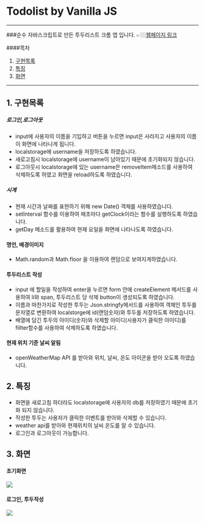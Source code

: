 # Todolist by Vanilla JS
***
###순수 자바스크립트로 만든 투두리스트 크롬 앱 입니다.
👉🏼[웹페이지 링크](https://wlals2997.github.io/MyTODO/)

####목차
1. [구현목록](#1-%EA%B5%AC%ED%98%84%EB%AA%A9%EB%A1%9D)
2. [특징](#2-%ED%8A%B9%EC%A7%95)
3. [화면](#3-%ED%99%94%EB%A9%B4)

***
## 1. 구현목록
##### 로그인,로그아웃
* input에 사용자의 이름을 기입하고 버튼을 누르면 input은 사라지고 사용자의 이름이 화면에 나타나게 됩니다.
* localstorage에 username을 저장하도록 하였습니다.
* 새로고침시 localstorage에 username이 남아있기 때문에 초기화되지 않습니다.
* 로그아웃시 localstorage에 있는 username은 removeItem메소드를 사용하여 삭제하도록 하였고 화면을 reload하도록 하였습니다.

##### 시계
- 현재 시간과 날짜를 표현하기 위해 new Date() 객체를 사용하였습니다.
- setInterval 함수를 이용하여 매초마다 getClock이라는 함수를 실행하도록 하였습니다.
- getDay 메소드를 활용하여 현재 요일을 화면에 나타나도록 하였습니다.

#### 명언, 배경이미지
- Math.random과 Math.floor  을 이용하여 랜덤으로 보여지게하였습니다.
#### 투두리스트 작성
- input 에 할일을 작성하여 enter을 누르면 form 안에 createElement 메서드를 사용하여 li와 span, 투두리스트 당 삭제 button이 생성되도록 하였습니다.
- 이름과 마찬가지로 작성한 투두는  Json.stringfy메서드를 사용하여 객체인 투두를  문자열로 변환하여 localstorge에 id(랜덤숫자)와  투두를 저장하도록 하였습니다.
- 배열에 담긴 투두의 아이디(숫자)와 삭제할 아이디(사용자가 클릭한 아이디)를 fillter함수를 사용하여 삭제하도록 하였습니다.
#### 현재 위치 기준 날씨 알림
- openWeatherMap API 를 받아와 위치, 날씨, 온도 아이콘을 받아 오도록 하였습니다.

## 2. 특징
- 화면을 새로고침 하더라도 localstorage에 사용자의 db를 저장하였기 때문에 초기화 되지 않습니다.
- 작성한 투두는 사용자가 클릭한 이벤트를 받아와 삭제할 수 있습니다.
- weather api를 받아와 현재위치의 날씨 온도를 알 수 있습니다.
- 로그인과 로그아웃이 가능합니다.
## 3. 화면
#### 초기화면
<img src="https://postfiles.pstatic.net/MjAyMjAyMjJfMjQ5/MDAxNjQ1NTE0NzcyNjk5.89MFV4PMjIDDWBvzOw3j0IazUOzqetxsKeHJAWHDNUMg.cZVOhtsHqJU4ijbUw3yomDfmB7Hat2mR-hdL8eC_w-Mg.JPEG.wlals2997/%ED%88%AC%EB%91%90%ED%99%94%EB%A9%B4.JPG?type=w966">

#### 로그인, 투두작성
<img src="https://postfiles.pstatic.net/MjAyMjAyMjJfMjM4/MDAxNjQ1NTE0Nzg3OTk0.uMPqLRlXTScKttWLNCqRWHg25dONVf724jdBiAdeWtwg.93b_IY0d02wVQpUj8Hgl6fqMw0yzOX9BZ4Qd01DsHw0g.JPEG.wlals2997/%ED%88%AC%EB%91%90%ED%99%94%EB%A9%B42.JPG?type=w966">

